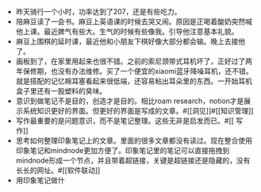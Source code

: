 - 昨天骑行一个小时，功率达到了207，还是有些吃力。
- 陪麻豆读了一会书。麻豆上英语课的时候去哭又闹。原因是正喝着酸奶突然喊他上课。最近脾气有些大。生气的时候有些像我。引导他注意基本礼貌。
- 麻豆上围棋的延时课，最近他和小朋友下棋好像大部分都会输。晚上去接他了。
- 画板到了，在家里用起来也很不错。之前的索尼颈带式耳机坏了，正好过了两年保修期，也没有办法维修。买了一个便宜的xiaomi蓝牙降噪耳机，还不错。就是搭配的记忆棉耳塞看起来很低端，还容易粘出耳朵里的东西。一开始耳机盒子里还有一股塑料的臭味。
- 意识到做笔记不是目的，创造才是目的。相比roam research，notion才是展示系统知识更好的界面。但更好的界面是写成的文章。#[[洞见]]#[[知识管理]]
- 写作最重要的是问题意识，而不是笔记整理。这些无非是启发而已。#[[ 写作]]
- 思考如何整理印象笔记上的文章。里面的很多文章都没有读过。现在整合使用印象笔记和mindnode更加方便了。印象笔记里的笔记可以直接拖拽到mindnode形成一个节点，并且带着超链接，关键是超链接还是隐藏的，没有长长的网址。#[[软件联动]]
- 用印象笔记做什
